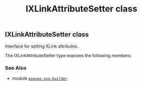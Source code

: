 ﻿---
title: IXLinkAttributeSetter class
second_title: Aspose.SVG for Python via .NET API References
description: 
type: docs
weight: 480
url: /python-net/aspose.svg.builder/ixlinkattributesetter/
is_root: false
---

## IXLinkAttributeSetter class

Interface for setting XLink attributes.



The IXLinkAttributeSetter type exposes the following members:


### See Also
* module [`aspose.svg.builder`](..)
